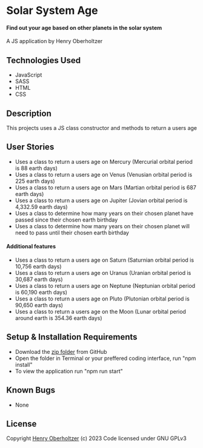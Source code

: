 # Solar System Age

#### Find out your age based on other planets in the solar system

A JS application by Henry Oberholtzer

## Technologies Used

*   JavaScript
*   SASS
*   HTML
*   CSS

## Description

This projects uses a JS class constructor and methods to return a users age 

## User Stories

*   Uses a class to return a users age on Mercury (Mercurial orbital period is 88 earth days)
*   Uses a class to return a users age on Venus (Venusian orbital period is 225 earth days)
*   Uses a class to return a users age on Mars (Martian orbital period is 687 earth days)
*   Uses a class to return a users age on Jupiter (Jovian orbital period is 4,332.59 earth days)
*   Uses a class to determine how many years on their chosen planet have passed since their chosen earth birthday
*   Uses a class to determine how many years on their chosen planet will need to pass until their chosen earth birthday

#### Additional features

*   Uses a class to return a users age on Saturn (Saturnian orbital period is 10,756 earth days)
*   Uses a class to return a users age on Uranus (Uranian orbital period is 30,687 earth days)
*   Uses a class to return a users age on Neptune (Neptunian orbital period is 60,190 earth days)
*   Uses a class to return a users age on Pluto (Plutonian orbital period is 90,650 earth days)
*   Uses a class to return a users age on the Moon (Lunar orbital period around earth is 354.36 earth days)

## Setup & Installation Requirements

*   Download the [zip folder](https://github.com/henry-oberholtzer/solar-system-age/archive/refs/heads/main.zip) from GitHub
*   Open the folder in Terminal or your preffered coding interface, run "npm install"
*   To view the application run "npm run start"

## Known Bugs

*   None

## License

Copyright [Henry Oberholtzer](https://www.henryoberholtzer.com/) (c) 2023
Code licensed under GNU GPLv3
